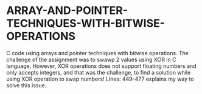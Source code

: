 # ARRAY-AND-POINTER-TECHNIQUES-WITH-BITWISE-OPERATIONS

C code using arrays and pointer techniques with bitwise operations. The challenge of the assignment was to swawp 2 values using XOR in C language. However, XOR operations does not
support floating numbers and only accepts integers, and that was the challenge, to find a solution while using XOR operation to swap numbers! Lines: 449-477 explains my way to solve this issue.
